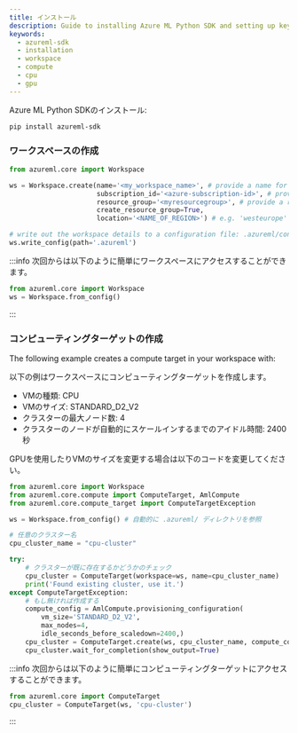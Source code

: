 ```yaml
---
title: インストール
description: Guide to installing Azure ML Python SDK and setting up key resources.
keywords:
  - azureml-sdk
  - installation
  - workspace
  - compute
  - cpu
  - gpu
---
```


Azure ML Python SDKのインストール:

```console
pip install azureml-sdk
```

### ワークスペースの作成

```python
from azureml.core import Workspace

ws = Workspace.create(name='<my_workspace_name>', # provide a name for your workspace
                      subscription_id='<azure-subscription-id>', # provide your subscription ID
                      resource_group='<myresourcegroup>', # provide a resource group name
                      create_resource_group=True,
                      location='<NAME_OF_REGION>') # e.g. 'westeurope' or 'eastus2' or 'westus2' or 'southeastasia'.

# write out the workspace details to a configuration file: .azureml/config.json
ws.write_config(path='.azureml')
```

:::info
次回からは以下のように簡単にワークスペースにアクセスすることができます。
```python
from azureml.core import Workspace
ws = Workspace.from_config()
```
:::

### コンピューティングターゲットの作成

The following example creates a compute target in your workspace with:

以下の例はワークスペースにコンピューティングターゲットを作成します。

- VMの種類: CPU
- VMのサイズ: STANDARD_D2_V2
- クラスターの最大ノード数: 4
- クラスターのノードが自動的にスケールインするまでのアイドル時間: 2400秒

GPUを使用したりVMのサイズを変更する場合は以下のコードを変更してください。

```python
from azureml.core import Workspace
from azureml.core.compute import ComputeTarget, AmlCompute
from azureml.core.compute_target import ComputeTargetException

ws = Workspace.from_config() # 自動的に .azureml/ ディレクトリを参照

# 任意のクラスター名
cpu_cluster_name = "cpu-cluster"

try:
    # クラスターが既に存在するかどうかのチェック
    cpu_cluster = ComputeTarget(workspace=ws, name=cpu_cluster_name)
    print('Found existing cluster, use it.')
except ComputeTargetException:
    # もし無ければ作成する
    compute_config = AmlCompute.provisioning_configuration(
        vm_size='STANDARD_D2_V2',
        max_nodes=4,
        idle_seconds_before_scaledown=2400,)
    cpu_cluster = ComputeTarget.create(ws, cpu_cluster_name, compute_config)
    cpu_cluster.wait_for_completion(show_output=True)
```

:::info
次回からは以下のように簡単にコンピューティングターゲットにアクセスすることができます。

```python
from azureml.core import ComputeTarget
cpu_cluster = ComputeTarget(ws, 'cpu-cluster')
```
:::